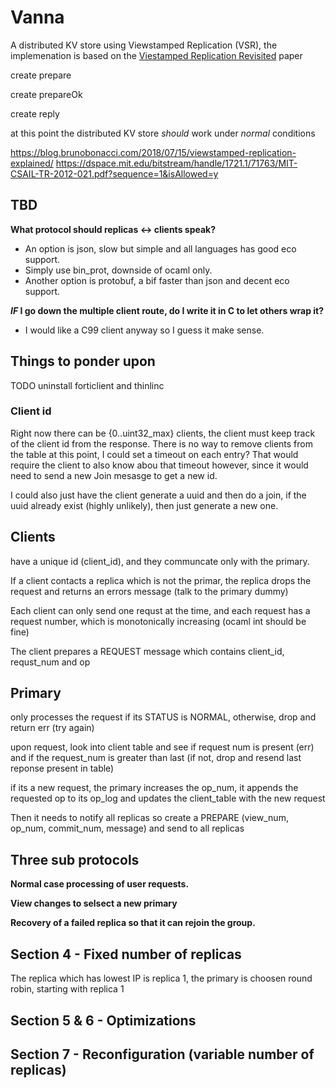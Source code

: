 # Vanna
A distributed KV store using Viewstamped Replication (VSR), the implemenation is based on the [Viestamped Replication Revisited](https://pmg.csail.mit.edu/papers/vr-revisited.pdf) paper

create prepare

create prepareOk

create reply

at this point the distributed KV store _should_ work under _normal_ conditions

https://blog.brunobonacci.com/2018/07/15/viewstamped-replication-explained/
https://dspace.mit.edu/bitstream/handle/1721.1/71763/MIT-CSAIL-TR-2012-021.pdf?sequence=1&isAllowed=y

## TBD
**What protocol should replicas <-> clients speak?**
* An option is json, slow but simple and all languages has good eco support.
* Simply use bin_prot, downside of ocaml only.
* Another option is protobuf, a bif faster than json and decent eco support.

**_IF_ I go down the multiple client route, do I write it in C to let others wrap it?**
* I would like a C99 client anyway so I guess it make sense.


## Things to ponder upon

TODO uninstall forticlient and thinlinc

### Client id
Right now there can be {0..uint32_max} clients, the client must keep track of the client id from the response. There is no way to remove clients from the table at this point, I could set a timeout on each entry? That would require the client to also know abou that timeout however, since it would need to send a new Join mesasge to get a new id. 

I could also just have the client generate a uuid and then do a join, if the uuid already exist (highly unlikely), then just generate a new one.

## Clients
have a unique id (client_id), and they communcate only with the primary.

If a client contacts a replica which is not the primar, the replica drops the request and returns an errors message (talk to the primary dummy)

Each client can only send one requst at the time, and each request has a request number, which is monotonically increasing (ocaml int should be fine)

The client prepares a REQUEST message which contains client_id, requst_num and op

## Primary
only processes the request if its STATUS is NORMAL, otherwise, drop and return err (try again)

upon request, look into client table and see if request num is present (err) and if the request_num is greater than last (if not, drop and resend last reponse present in table)

if its a new request, the primary increases the op_num, it appends the requested op to its op_log and updates the client_table with the new request

Then it needs to notify all replicas so create a PREPARE (view_num, op_num, commit_num, message) and send to all replicas

## Three sub protocols
**Normal case processing of user requests.**

**View changes to selsect a new primary**

**Recovery of a failed replica so that it can rejoin the group.**

## Section 4 - Fixed number of replicas

The replica which has lowest IP is replica 1, the primary is choosen round robin, starting with replica 1


## Section 5 & 6 - Optimizations

## Section 7 - Reconfiguration (variable number of replicas)
